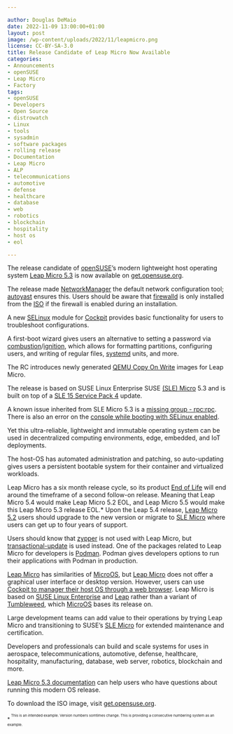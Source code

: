 ```yaml
---

author: Douglas DeMaio
date: 2022-11-09 13:00:00+01:00
layout: post
image: /wp-content/uploads/2022/11/leapmicro.png
license: CC-BY-SA-3.0
title: Release Candidate of Leap Micro Now Available
categories:
- Announcements
- openSUSE
- Leap Micro
- Factory
tags:
- openSUSE
- Developers
- Open Source
- distrowatch
- Linux
- tools
- sysadmin
- software packages
- rolling release
- Documentation
- Leap Micro
- ALP
- telecommunications
- automotive
- defense
- healthcare
- database
- web
- robotics
- blockchain
- hospitality
- host os
- eol

--- 
```


The release candidate of [openSUSE](https://www.opensuse.org/)’s modern lightweight host operating system [Leap Micro 5.3](https://get.opensuse.org/) is now available on [get.opensuse.org](https://get.opensuse.org).

The release made [NetworkManager](https://networkmanager.dev/) the default network configuration tool; [autoyast](https://github.com/yast/yast-autoinstallation) ensures this. Users should be aware that [firewalld](https://firewalld.org/) is only installed from the [ISO](https://en.wikipedia.org/wiki/Optical_disc_image) if the firewall is enabled during an installation.

A new [SELinux](https://github.com/SELinuxProject) module for [Cockpit](https://cockpit-project.org/) provides basic functionality for users to troubleshoot configurations.

A first-boot wizard gives users an alternative to setting a password via [combustion](https://en.opensuse.org/Portal:MicroOS/Combustion)/[ignition](https://coreos.github.io/ignition/), which allows for formatting partitions, configuring users, and writing of regular files, [systemd](https://freedesktop.org/wiki/Software/systemd/) units, and more.

The RC introduces newly generated [QEMU Copy On Write](https://en.wikipedia.org/wiki/Qcow) images for Leap Micro.

The release is based on SUSE Linux Enterprise SUSE [(SLE) Micro](https://www.suse.com/download/sle-micro/) 5.3 and is built on top of a [SLE 15 Service Pack 4](https://www.suse.com/releasenotes/x86_64/SUSE-SLES/15-SP4/index.html) update.

A known issue inherited from SLE Micro 5.3 is a [missing group - rpc:rpc](https://bugzilla.opensuse.org/show_bug.cgi?id=1204929). There is also an error on the [console while booting with SELinux enabled](https://www.suse.com/releasenotes/x86_64/SLE-Micro/5.3/index.html#issue-selinux-boot).

Yet this ultra-reliable, lightweight and immutable operating system can be used in decentralized computing environments, edge, embedded, and IoT deployments.

The host-OS has automated administration and patching, so auto-updating gives users a persistent bootable system for their container and virtualized workloads.

Leap Micro has a six month release cycle, so its product [End of Life](https://en.wikipedia.org/wiki/End-of-life_product) will end around the timeframe of a second follow-on release. Meaning that Leap Micro 5.4 would make Leap Micro 5.2 EOL, and Leap Micro 5.5 would make this Leap Micro 5.3 release EOL.* Upon the Leap 5.4 release, [Leap Micro 5.2](https://get.opensuse.org/) users should upgrade to the new version or migrate to [SLE Micro](https://www.suse.com/download/sle-micro/) where users can get up to four years of support.

Users should know that [zypper](https://en.opensuse.org/SDB:Zypper_usage) is not used with Leap Micro, but [transactional-update](https://opensuse.github.io/openSUSE-docs-revamped-temp/microos_getting_started/#transcational-update-default) is used instead. One of the packages related to Leap Micro for developers is [Podman](https://github.com/containers/podman/blob/main/RELEASE_NOTES.md#342). Podman gives developers options to run their applications with Podman in production. 

[Leap Micro](https://get.opensuse.org/leapmicro/5.3/) has similarities of [MicroOS](https://get.opensuse.org/microos/), but [Leap Micro](https://get.opensuse.org/leapmicro/) does not offer a graphical user interface or desktop version. However, users can use [Cockpit to manager their host OS through a web browser](https://youtu.be/uf5C5OMscDk). Leap Micro is based on [SUSE Linux Enterprise](https://www.suse.com/products/server/) and [Leap](https://get.opensuse.org/leap) rather than a variant of [Tumbleweed](https://get.opensuse.org/tumbleweed/), which [MicroOS](https://microos.opensuse.org/) bases its release on.

Large development teams can add value to their operations by trying Leap Micro and transitioning to SUSE’s [SLE Micro](https://www.suse.com/download/sle-micro/) for extended maintenance and certification.

Developers and professionals can build and scale systems for uses in aerospace, telecommunications, automotive, defense, healthcare, hospitality, manufacturing, database, web server, robotics, blockchain and more. 

[Leap Micro 5.3 documentation](https://www.suse.com/releasenotes/x86_64/SLE-Micro/5.3/index.html) can help users who have questions about running this modern OS release. 

To download the ISO image, visit [get.opensuse.org](https://get.opensuse.org).

<sup>*<sup> <sup>This is an intended example. Version numbers somtimes change. This is providing a consecutive numbering system as an example.<sup>

<meta name="openSUSE, Tumbleweed, Developers, sysadmin, user, Open Source, rolling release, Linux, documentation, Leap Micro, ALP, telecommunications, automotive, defense, healthcare, database, web, robotics, blockchain, hospitality, host os, eol" content="HTML,CSS,XML,JavaScript">
